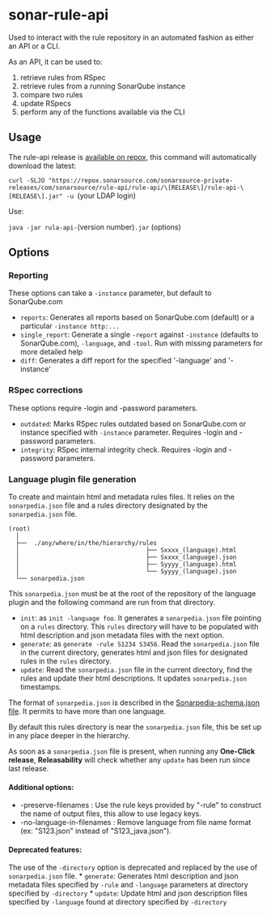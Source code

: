 # sonar-rule-api

Used to interact with the rule repository in an automated fashion as either an API or a CLI.

As an API, it can be used to:
 1. retrieve rules from RSpec
 1. retrieve rules from a running SonarQube instance
 1. compare two rules
 3. update RSpecs
 3. perform any of the functions available via the CLI

## Usage

The rule-api release is [available on repox](https://repox.sonarsource.com/sonarsource-private-releases/com/sonarsource/rule-api/rule-api/), this command will automatically download the latest:

`curl -SLJO "https://repox.sonarsource.com/sonarsource-private-releases/com/sonarsource/rule-api/rule-api/\[RELEASE\]/rule-api-\[RELEASE\].jar" -u `(your LDAP login)

Use:

`java -jar rula-api-`(version number)`.jar` (options)


## Options

### Reporting

These options can take a `-instance` parameter, but default to SonarQube.com
  * `reports`: Generates all reports based on SonarQube.com (default) or a particular `-instance http:...`
  * `single_report`: Generate a single `-report` against `-instance` (defaults to SonarQube.com), `-language`, and `-tool`. Run with missing parameters for more detailed help
  * `diff`: Generates a diff report for the specified '-language' and '-instance'

### RSpec corrections
These options require -login and -password parameters.
  * `outdated`: Marks RSpec rules outdated based on SonarQube.com or instance specified with `-instance` parameter. Requires -login and -password parameters.
  * `integrity`: RSpec internal integrity check. Requires -login and -password parameters.

### Language plugin file generation

To create and maintain html and metadata rules files.
It relies on the `sonarpedia.json` file and a rules directory designated by the `sonarpedia.json` file.
```
(root)
  │
  ├──  ./any/where/in/the/hierarchy/rules
  │                                   ├── Sxxxx_(language).html
  │                                   ├── Sxxxx_(language).json
  │                                   ├── Syyyy_(language).html
  │                                   └── Syyyy_(language).json
  └── sonarpedia.json
```
This `sonarpedia.json` must be at the root of the repository of the language plugin and the following command are run from that directory.  
  * `init`:  as `init -language foo`. It generates a `sonarpedia.json` file pointing on a `rules` directory. This `rules` directory will have to be populated with html description and json metadata files with the next option.
  * `generate`: as  `generate -rule S1234 S3456`. Read the `sonarpedia.json` file in the current directory, generates html and json files for designated rules in the `rules` directory. 
  * `update`: Read the `sonarpedia.json` file in the current directory, find the rules and update their html descriptions. It updates `sonarpedia.json` timestamps.

The format of `sonarpedia.json` is described in the [Sonarpedia-schema.json file](https://github.com/SonarSource/sonar-rule-api/blob/master/sonarpedia-schema.json).
It permits to have more than one language.

By default this rules directory is near the `sonarpedia.json` file, this be set up in any place deeper in the hierarchy.

As soon as a `sonarpedia.json` file is present, when running any **One-Click release**,  **Releasability** will check whether any `update` has been run since last release.

#### Additional options:

  * -preserve-filenames : Use the rule keys provided by "-rule" to construct the name of output files, this allow to use legacy keys.
  * -no-language-in-filenames : Remove language from file name format (ex: "S123.json" instead of "S123_java.json").

#### Deprecated features:

The use of the `-directory` option is deprecated and replaced by the use of `sonarpedia.json` file.
    * `generate`:  Generates html description and json metadata files specified by `-rule` and `-language` parameters at directory specified by `-directory`
    * `update`: Update html and json description files specified by `-language` found at directory specified by `-directory`

